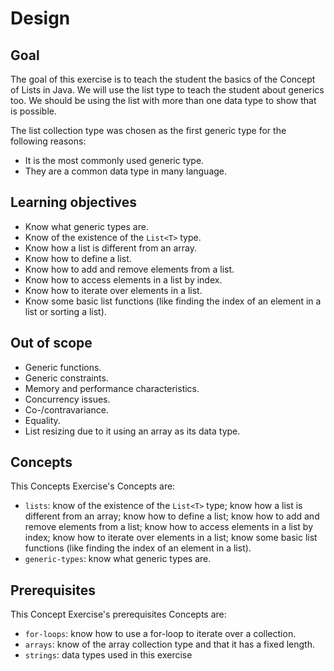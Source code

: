 # Design

## Goal

The goal of this exercise is to teach the student the basics of the Concept of Lists in Java.
We will use the list type to teach the student about generics too.
We should be using the list with more than one data type to show that is possible.

The list collection type was chosen as the first generic type for the following reasons:

* It is the most commonly used generic type.
* They are a common data type in many language.

## Learning objectives

* Know what generic types are.
* Know of the existence of the `List<T>` type.
* Know how a list is different from an array.
* Know how to define a list.
* Know how to add and remove elements from a list.
* Know how to access elements in a list by index.
* Know how to iterate over elements in a list.
* Know some basic list functions (like finding the index of an element in a list or sorting a list).

## Out of scope

* Generic functions.
* Generic constraints.
* Memory and performance characteristics.
* Concurrency issues.
* Co-/contravariance.
* Equality.
* List resizing due to it using an array as its data type.

## Concepts

This Concepts Exercise's Concepts are:

* `lists`: know of the existence of the `List<T>` type; know how a list is different from an array; know how to define a list; know how to add and remove elements from a list; know how to access elements in a list by index; know how to iterate over elements in a list; know some basic list functions (like finding the index of an element in a list).
* `generic-types`: know what generic types are.

## Prerequisites

This Concept Exercise's prerequisites Concepts are:

* `for-loops`: know how to use a for-loop to iterate over a collection.
* `arrays`: know of the array collection type and that it has a fixed length.
* `strings`: data types used in this exercise

